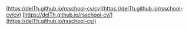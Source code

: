 [https://delTh.github.io/rsschool-cv/cv](https://delTh.github.io/rsschool-cv/cv)
[https://delTh.github.io/rsschool-cv/](https://delTh.github.io/rsschool-cv/)